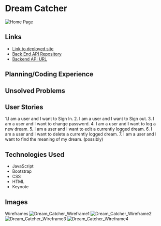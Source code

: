# Dream Catcher
![Home Page]()


## Links
- [Link to deployed site]()
- [Back End API Repository](https://github.com/A-Norwood/Dream-Catcher-Server)
- [Backend API URL]()


## Planning/Coding Experience


## Unsolved Problems


## User Stories
1.I am a user and I want to Sign In.
2. I am a user and I want to Sign out.
3. I am a user and I want to change password.
4. I am a user and I want to log a new dream.
5. I am a user and I want to edit a currently logged dream.
6. I am a user and I want to delete a currently logged dream.
7. I am a user and I want to find the meaning of my dream. (possibly)

## Technologies Used
- JavaScript
- Bootstrap
- CSS
- HTML
- Keynote

## Images
Wireframes
![Dream_Catcher_Wireframe1](https://imgur.com/UMaqqFY)
![Dream_Catcher_Wireframe2](https://imgur.com/Ptrhka2)
![Dream_Catcher_Wireframe3](https://imgur.com/L3Vj1vY)
![Dream_Catcher_Wireframe4](https://imgur.com/AlxdPe8)
